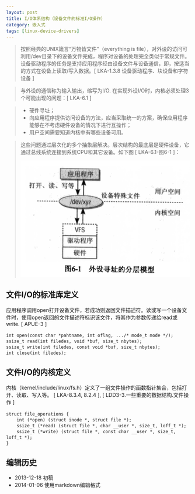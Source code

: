 ```yaml
---
layout: post
title: I/O体系结构（设备文件的标准I/O操作）
category: 嵌入式
tags: [linux-device-drivers]
---
```


> 按照经典的UNIX箴言“万物皆文件”（everything is file），对外设的访问可利用/dev目录下的设备文件完成，程序对设备的处理完全类似于常规文件。设备驱动程序的任务是支持应用程序经由设备文件与设备通信，即，按适当的方式在设备上读取/写入数据。[ LKA-1.3.8 设备驱动程序、块设备和字符设备 ]
 
> 与外设的通信称为输入输出，缩写为I/O. 在实现外设I/O时，内核必须处理3个可能出现的问题：[ LKA-6.1 ]

> - 硬件寻址；
> - 向应用程序提供访问设备的方法，应当采取统一的方案，确保应用程序能够在不考虑硬件设备的情况下进行互操作；
> - 用户空间需要知道内核中有哪些设备可用。

> 这些问题通过层次化的多个抽象层解决。层次结构的最底层是硬件设备，它通过总线系统连接到系统CPU和其它设备。如下图 [ LKA-6.1-图6-1 ]：
> 
> ![LKA-6.1-Figure6.1-Layer-model-for-addressing-peripherals](/assets/img/ldd/LKA-6.1-Figure6.1-Layer-model-for-addressing-peripherals.png)

<!-- more -->

## 文件I/O的标准库定义

应用程序调用open打开设备文件，若成功则返回文件描述符。读或写一个设备文件时，使用open返回的文件描述符标识该文件，将其作为参数传递给read或write. [ APUE-3 ]

    int open(const char *pahtname, int oflag, .../* mode_t mode */);
    ssize_t read(int filedes, void *buf, size_t nbytes);
    ssize_t write(int filedes, const void *buf, size_t nbytes);
    int close(int filedes);


## 文件I/O的内核定义
 
内核（kernel/include/linux/fs.h）定义了一组文件操作的函数指针集合，包括打开、读取、写入等。 [ LKA-8.3.4, 8.2.4 ], [ LDD3-3.一些重要的数据结构.文件操作 ]

    struct file_operations {
        int (*open) (struct inode *, struct file *);
        ssize_t (*read) (struct file *, char __user *, size_t, loff_t *);
        ssize_t (*write) (struct file *, const char __user *, size_t, loff_t *); 
    }


## 编辑历史

- 2013-12-18 初稿
- 2014-01-06 使用markdown编辑格式
